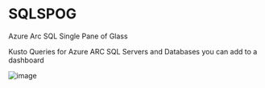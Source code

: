 # SQLSPOG
Azure Arc SQL Single Pane of Glass

Kusto Queries for Azure ARC SQL Servers and Databases you can add to a dashboard

![image](https://user-images.githubusercontent.com/17656517/211610642-50d3a5ee-b328-46ac-aa63-e4999a9d408d.png)
